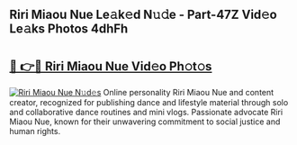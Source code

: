 ## Riri Miaou Nue Le𝚊k𝚎d N𝚞𝚍e - Part-47Z Vid𝚎o Le𝚊ks Photos 4dhFh

# <h2><a href="http://fbaxs2u.evod.top/?m=Riri+Miaou+Nue">🔗 👉🔴 Riri Miaou Nue Vid𝚎o Ph𝚘t𝚘s</a></h2>

[![Riri Miaou Nue N𝚞d𝚎s](https://i.imgur.com/8V9OHl7.gif)](http://fbaxs2u.evod.top/?m=Riri+Miaou+Nue)
Online personality Riri Miaou Nue and content creator, recognized for publishing dance and lifestyle material through solo and collaborative dance routines and mini vlogs. Passionate advocate Riri Miaou Nue, known for their unwavering commitment to social justice and human rights. 

